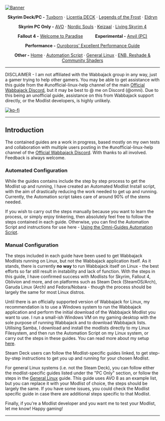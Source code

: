 [![Banner](https://github.com/Omni-guides/Wabbajack-Modlist-Linux/blob/main/images/WabbajackModlistsBanner2.png)](https://github.com/Omni-guides/Wabbajack-Modlist-Linux)

<p align="center"><b>Skyrim Deck/PC -</b>
  <a href="https://github.com/Omni-guides/Wabbajack-Modlist-Linux/wiki/Skyrim:-Tuxborn">Tuxborn</a> ·
  <a href="https://github.com/Omni-guides/Wabbajack-Modlist-Linux/wiki/Skyrim:-Licentia-DECK">Licentia DECK</a> ·
  <a href="https://github.com/Omni-guides/Wabbajack-Modlist-Linux/wiki/Skyrim:-Legends-of-the-Frost">Legends of the Frost</a> ·
  <a href="https://github.com/Omni-guides/Wabbajack-Modlist-Linux/wiki/Skyrim:-Eldryn">Eldryn</a>
</p>

<p align="center"><b>Skyrim PC Only -</b>
  <a href="https://github.com/Omni-guides/Wabbajack-Modlist-Linux/wiki/General-Linux-Guide-(AVO)">AVO</a> ·
  <a href="https://github.com/Omni-guides/Wabbajack-Modlist-Linux/wiki/Skyrim:-Nordic-Souls">Nordic Souls</a> ·
  <a href="https://github.com/Omni-guides/Wabbajack-Modlist-Linux/wiki/Skyrim:-Keizaal">Keizaal</a> ·
  <a href="https://github.com/Omni-guides/Wabbajack-Modlist-Linux/wiki/Skyrim:-Living-Skyrim-4">Living Skyrim 4</a>
</p>

<p align="center"><b>Fallout 4 -</b>
  <a href="https://github.com/Omni-guides/Wabbajack-Modlist-Linux/wiki/Fallout-4:-Welcome-to-Paradise">Welcome to Paradise</a>
  &emsp; &emsp; <b>Experimental -</b>
  <a href="https://github.com/Omni-guides/Wabbajack-Modlist-Linux/wiki/Skyrim:-Anvil">Anvil (PC)</a>
</p>

<p align="center"><b>Performance -</b>
<a href="https://github.com/Omni-guides/Wabbajack-Modlist-Linux/wiki/Performance-Guide">Ouroboros' Excellent Performance Guide</a>


<p align="center"><b>Other -</b>
  <a href="https://github.com/Omni-guides/Wabbajack-Modlist-Linux/wiki">Home</a> ·
  <a href="https://github.com/Omni-guides/Wabbajack-Modlist-Linux/wiki/Using-the-omni%E2%80%90guides.sh-Automation-Script">Automation Script</a> ·
  <a href="https://github.com/Omni-guides/Wabbajack-Modlist-Linux/wiki/General-Linux-Guide-(AVO)">General Linux</a> ·
  <a href="https://github.com/Omni-guides/Wabbajack-Modlist-Linux/wiki/ENB,-Reshade-and-Community-Shaders">ENB, Reshade & Community Shaders</a>
</p>

---

DISCLAIMER - I am not affiliated with the Wabbajack group in any way, just a gamer trying to help other gamers. You may be able to get assistance with this guide from the #unofficial-linux-help channel of the main [Official Wabbajack Discord](https://discord.gg/wabbajack), but it may be best to @ me on Discord (@omni). Due to this being an unofficial guide, assistance on this from Wabbajack support directly, or the Modlist developers, is highly unlikely.

[![ko-fi](https://ko-fi.com/img/githubbutton_sm.svg)](https://ko-fi.com/D1D8H8WBD)

***

## Introduction

The contained guides are a work in progress, based mostly on my own tests and collaboration with multiple users posting in the #unofficial-linux-help channel of the [Official Wabbajack Discord](https://discord.gg/wabbajack). With thanks to all involved. Feedback is always welcome.

### Automated Configuration

While the guides contains include the step by step process to get the Modlist up and running, I have created an Automated Modlist Install script, with the aim of drastically reducing the work needed to get up and running. Currently, the Automation script takes care of around 90% of the stems needed.

If you wish to carry out the steps manually because you want to learn the process, or simply enjoy tinkering, then absolutely feel free to follow the steps contained in each guide. Otherwise, you can find the Automation Script and instructions for use here - [Using the Omni-Guides Automation Script](https://github.com/Omni-guides/Wabbajack-Modlist-Linux/wiki/Using-the-omni%E2%80%90guides.sh-Automation-Script).

### Manual Configuration
The steps included in each guide have been used to get Wabbajack Modlists running on Linux, but not the Wabbajack application itself. As it stands, there is currently **no way** to run Wabbajack itself on Linux - the best efforts so far still result in instability and lack of function. With the steps in this guide, I have confirmed success with Modlists for Skyrim, Fallout 4, Oblivion and more, and on platforms such as Steam Deck (SteamOS/Arch), Garuda Linux (Arch) and Fedora/Nobara - though the process should be largely the same for most Linux distros.

Until there is an officially supported version of Wabbajack for Linux, my recommendation is to use a Windows system to run the Wabbajack application and perform the initial download of the Wabbajack Modlist you want to use. I run a small-ish Windows VM on my gaming desktop with the sole purpose of running Wabbajack and to download Wabbajack lists. Utilising Samba, I download and install the modlists directly to my Linux Filesystem, and then run the Automation Script on my Linux system, or carry out the steps in these guides. You can read more about my setup [here](https://github.com/Omni-guides/Wabbajack-Modlist-Linux/wiki/My-Wabbajack-VM-Setup).

Steam Deck users can follow the Modlist-specific guides linked, to get step-by-step instructions to get you up and running for your chosen Modlist.

For general Linux systems (i.e. not the Steam Deck), you can follow either the modlist-specific guides listed under the "PC Only" section, or follow the steps in the [General Linux](https://github.com/Omni-guides/Wabbajack-Modlist-Linux/wiki/General-Linux-Guide-(AVO)) guide. This guide uses AVO 8 as an example list, but you can replace it with your Modlist of choice, the steps should be largely the same. If you have some issues, you could check the Modlist specific guide in case there are additional steps specific to that Modlist.

Finally, if you're a Modlist developer and you want me to test your Modlist, let me know! Happy gaming!

***
